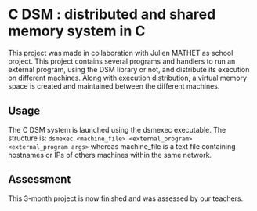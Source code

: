 # C DSM : distributed and shared memory system in C

This project was made in collaboration with Julien MATHET as school project.
This project contains several programs and handlers to run an external program, using the DSM library or not, and distribute its execution on different machines. Along with execution distribution, a virtual memory space is created and maintained between the different machines.


## Usage
The C DSM system is launched using the dsmexec executable. 
The structure is: ``dsmexec <machine_file> <external_program> <external_program args>`` whereas machine_file is a text file containing hostnames or IPs of others machines within the same network.

## Assessment

This 3-month project is now finished and was assessed by our teachers.
